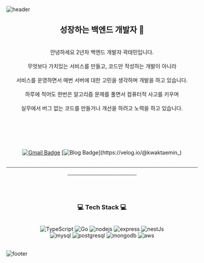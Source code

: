 ![header](https://capsule-render.vercel.app/api?type=waving&&color=gradient&height=100&section=header&fontSize=90)

<div align = "center">

## 성장하는 백엔드 개발자 🚀

<br/>
안녕하세요 2년차 백엔드 개발자 곽태민입니다.<br/><br/>
무엇보다 가치있는 서비스를 만들고, 코드만 작성하는 개발이 아니라<br/><br/>
서비스를 운영하면서 매번 서버에 대한 고민을 생각하며 개발을 하고 있습니다.<br/><br/>
하루에 적어도 한번은 알고리즘 문제를 풀면서 컴퓨터적 사고를 키우며<br/><br/>
실무에서 버그 없는 코드를 만들거나 개선을 하려고 노력을 하고 있습니다.<br/><br/>
<br/>
<br/>
<br/><br/>

[![Gmail Badge](https://img.shields.io/badge/Gmail-d14836?style=flat-square&logo=Gmail&logoColor=white&link=mailto:kwaktaemin98@gmail.com)](mailto:kwaktaemin98@gmail.com)
[![Blog Badge](http://img.shields.io/badge/-Blog-green?style=flat-square&logo=velog&link=https://velog.io/@kwaktaemin_)](https://velog.io/@kwaktaemin_)

﹏﹏﹏﹏﹏﹏﹏﹏﹏﹏﹏﹏﹏﹏﹏﹏﹏﹏﹏﹏﹏﹏﹏﹏﹏﹏﹏﹏﹏﹏﹏﹏﹏﹏﹏﹏﹏﹏﹏﹏﹏﹏﹏﹏﹏﹏﹏﹏﹏

<br/><br/>

<h3>💻 Tech Stack 💻</h3>
 
<br/>
<img alt="TypeScript" src ="https://img.shields.io/badge/-TypeScript-3178C6?logo=Typescript&logoColor=white&style=for-the-badge"/>
<img alt="Go" src="https://img.shields.io/badge/-Go-00ADD8?style=for-the-badge&logo=go&logoColor=white"/>
<img alt="nodejs" src ="https://img.shields.io/badge/-Node.js-339933?logo=node.js&logoColor=white&style=for-the-badge"/>
<img alt="express" src="https://img.shields.io/badge/-express-000000?style=for-the-badge&logo=express&logoColor=white"/>
<img alt="nestJs" src="https://img.shields.io/badge/-nestjs-E0234E?style=for-the-badge&logo=nestjs&logoColor=white"/>
<br/>
<img alt="mysql" src="https://img.shields.io/badge/mysql-4479A1?style=for-the-badge&logo=mysql&logoColor=white">
<img alt="postgresql" src="https://img.shields.io/badge/postgresql-4169E1?style=for-the-badge&logo=postgresql&logoColor=white">
<img alt="mongodb" src ="https://img.shields.io/badge/-MongoDB-47A248?logo=mongoDB&logoColor=white&style=for-the-badge"/>
<img alt="aws" src="https://img.shields.io/badge/-Amazon-232F3E?logo=Amazon&logoColor=white&style=for-the-badge"/>
</div>

<br/>

![footer](https://capsule-render.vercel.app/api?type=waving&&color=gradient&height=100&section=footer&fontSize=90)
